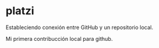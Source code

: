 # platzi
Estableciendo conexión entre GitHub y un repositorio local.

Mi primera contribucción local para github.
